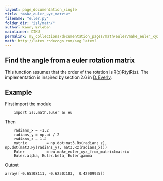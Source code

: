 ```yaml
---
layout: page_documentation_single
title: "make_euler_xyz_matrix"
filename: "euler.py"
folder_dir: "isl/math/"
author: Kenny Erleben
maintainer: DIKU
permalink: my_collections/documentation_pages/math/euler/make_euler_xyz_matrix
math: http://latex.codecogs.com/svg.latex? 
---
```

## Find the angle from a euler rotation matrix
This function assumes that the order of the rotation is R(x)R(y)R(z). 
The implementation is inspired by section 2.6 in [D. Everly](https://www.geometrictools.com/Documentation/EulerAngles.pdf).


## Example 
First import the module
``` 
    import isl.math.euler as eu
```
Then
```
    radians_x = -1.2 
    radians_y = np.pi / 2 
    radians_z = 1.2 
    matrix         = np.dot(mat3.Rx(radians_z), np.dot(mat3.Ry(radians_y), mat3.Rz(radians_x)))
    Euler          = eu.make_euler_xyz_from_matrix(matrix)
    Euler.alpha, Euler.beta, Euler.gamma
```

Output
```
array([-0.65208111, -0.62503103,  0.42909955])
```